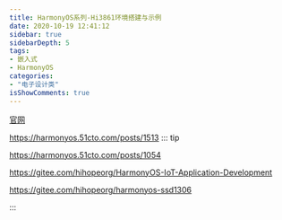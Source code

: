 ```yaml
---
title: HarmonyOS系列-Hi3861环境搭建与示例
date: 2020-10-19 12:41:12
sidebar: true
sidebarDepth: 5
tags: 
- 嵌入式
- HarmonyOS
categories:
- "电子设计类"
isShowComments: true
---
```



[官网](https://device.harmonyos.com/cn/home)

https://harmonyos.51cto.com/posts/1513
::: tip 

https://harmonyos.51cto.com/posts/1054

https://gitee.com/hihopeorg/HarmonyOS-IoT-Application-Development


https://gitee.com/hihopeorg/harmonyos-ssd1306


:::